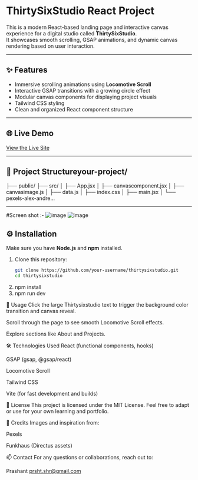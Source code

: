 # ThirtySixStudio React Project

This is a modern React-based landing page and interactive canvas experience for a digital studio called **ThirtySixStudio**.  
It showcases smooth scrolling, GSAP animations, and dynamic canvas rendering based on user interaction.

---

## ✨ Features

- Immersive scrolling animations using **Locomotive Scroll**
- Interactive GSAP transitions with a growing circle effect
- Modular canvas components for displaying project visuals
- Tailwind CSS styling
- Clean and organized React component structure

---

## 🌐 Live Demo

[View the Live Site](https://thirtysixstudio-clone-prsht.netlify.app/)

---

## 📂 Project Structureyour-project/
├── public/ 
├── src/ 
│ ├── App.jsx 
│ ├── canvascomponent.jsx 
│ ├── canvasimage.js
│ ├── data.js 
│ ├── index.css 
│ ├── main.jsx 
│ └── pexels-alex-andre...


---
#Screen shot :-
![image](https://github.com/user-attachments/assets/c0a1d65c-1c2c-4a71-8dc5-a11c09b75ac4)
![image](https://github.com/user-attachments/assets/ee26e3a0-a515-46b2-8e2f-e63d9ca1f85b)




## ⚙️ Installation

Make sure you have **Node.js** and **npm** installed.

1. Clone this repository:
   ```bash
   git clone https://github.com/your-username/thirtysixstudio.git
   cd thirtysixstudio
2. npm install
3. npm run dev

🚀 Usage
Click the large Thirtysixstudio text to trigger the background color transition and canvas reveal.

Scroll through the page to see smooth Locomotive Scroll effects.

Explore sections like About and Projects.

🛠️ Technologies Used
React (functional components, hooks)

GSAP (gsap, @gsap/react)

Locomotive Scroll

Tailwind CSS

Vite (for fast development and builds)

📝 License
This project is licensed under the MIT License.
Feel free to adapt or use for your own learning and portfolio.

🙌 Credits
Images and inspiration from:

Pexels

Funkhaus (Directus assets)

📫 Contact
For any questions or collaborations, reach out to:

Prashant
prsht.shr@gmail.com


